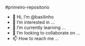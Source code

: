 #primeiro-repositorio

- 👋 Hi, I’m @basilinho
- 👀 I’m interested in ...
- 🌱 I’m currently learning ...
- 💞️ I’m looking to collaborate on ...
- 📫 How to reach me ...

<!---
basilinho/basilinho is a ✨ special ✨ repository because its `README.md` (this file) appears on your GitHub profile.
You can click the Preview link to take a look at your changes.
--->

